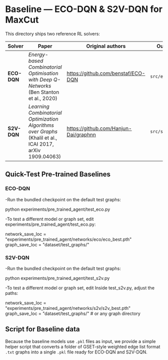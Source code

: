# Baseline — ECO-DQN & S2V-DQN for MaxCut

This directory ships two reference RL solvers:

| Solver | Paper | Original authors | Our fork |
|--------|-------|------------------|----------|
| **ECO-DQN** | *Energy-based Combinatorial Optimisation with Deep Q-Networks* (Ben Stanton et al., 2020) | <https://github.com/benstaf/ECO-DQN> | `src/eco_dqn_*` |
| **S2V-DQN** | *Learning Combinatorial Optimization Algorithms over Graphs* (Khalil et al., ICAI 2017, arXiv 1909.04063) | <https://github.com/Hanjun-Dai/graphnn> | `src/s2v_dqn_*` |


## Quick-Test Pre-trained Baselines

### ECO-DQN

-Run the bundled checkpoint on the default test graphs:

python experiments/pre_trained_agent/test_eco.py

-To test a different model or graph set, edit experiments/pre_trained_agent/test_eco.py:

network_save_loc = "experiments/pre_trained_agent/networks/eco/eco_best.pth"
graph_save_loc   = "dataset/test_graphs/"

### S2V-DQN

-Run the bundled checkpoint on the default test graphs:

python experiments/pre_trained_agent/test_s2v.py

-To test a different model or graph set, edit
Inside test_s2v.py, adjust the paths:

network_save_loc = "experiments/pre_trained_agent/networks/s2v/s2v_best.pth"
graph_save_loc   = "dataset/test_graphs/"  # or any graph directory


## Script for Baseline data

Because the baseline models use `.pkl` files as input, we provide a simple helper script that converts a folder of GSET-style weighted edge list format `.txt` graphs into a single `.pkl` file ready for ECO-DQN and S2V-DQN.



